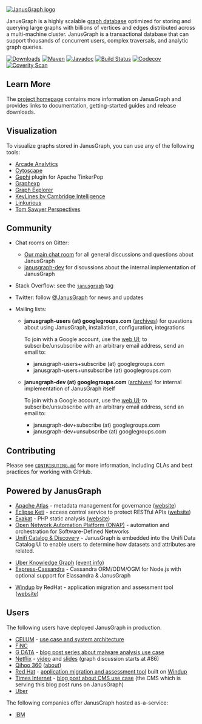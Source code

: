[![JanusGraph logo](janusgraph.png)](https://janusgraph.org/)

JanusGraph is a highly scalable [graph database](https://en.wikipedia.org/wiki/Graph_database)
optimized for storing and querying large graphs with billions of vertices and edges
distributed across a multi-machine cluster. JanusGraph is a transactional database that
can support thousands of concurrent users, complex traversals, and analytic graph queries.

[![Downloads][downloads-shield]][downloads-link]
[![Maven][maven-shield]][maven-link]
[![Javadoc][javadoc-shield]][javadoc-link]
[![Build Status][travis-shield]][travis-link]
[![Codecov][codecov-shield]][codecov-link]
[![Coverity Scan][coverity-shield]][coverity-link]

[travis-shield]: https://travis-ci.org/JanusGraph/janusgraph.svg?branch=master
[travis-link]: https://travis-ci.org/JanusGraph/janusgraph
[maven-shield]: https://img.shields.io/maven-central/v/org.janusgraph/janusgraph-core.svg
[maven-link]: https://search.maven.org/#search%7Cga%7C1%7Corg.janusgraph
[javadoc-shield]: https://javadoc.io/badge/org.janusgraph/janusgraph-core.svg?color=blue
[javadoc-link]: https://javadoc.io/doc/org.janusgraph/janusgraph-core
[downloads-shield]: https://img.shields.io/github/downloads/JanusGraph/janusgraph/total.svg
[downloads-link]: https://github.com/JanusGraph/janusgraph/releases
[codecov-shield]:https://codecov.io/gh/JanusGraph/janusgraph/branch/master/graph/badge.svg
[codecov-link]:https://codecov.io/gh/JanusGraph/janusgraph
[coverity-shield]: https://img.shields.io/coverity/scan/janusgraph-janusgraph.svg
[coverity-link]: https://scan.coverity.com/projects/janusgraph-janusgraph

## Learn More

The [project homepage](https://janusgraph.org) contains more information on JanusGraph and
provides links to documentation, getting-started guides and release downloads.

## Visualization

To visualize graphs stored in JanusGraph, you can use any of the following
tools:

* [Arcade Analytics](https://arcadeanalytics.com/usermanual/#arcade-analytics)
* [Cytoscape](http://www.cytoscape.org/)
* [Gephi](https://tinkerpop.apache.org/docs/current/reference/#gephi-plugin)
  plugin for Apache TinkerPop
* [Graphexp](https://github.com/bricaud/graphexp)
* [Graph Explorer](https://github.com/invanalabs/graph-explorer)
* [KeyLines by Cambridge Intelligence](https://cambridge-intelligence.com/visualizing-janusgraph-new-titandb-fork/)
* [Linkurious](https://doc.linkurio.us/ogma/latest/tutorials/janusgraph/)
* [Tom Sawyer Perspectives](https://www.tomsawyer.com/perspectives/)

## Community

* Chat rooms on Gitter:

  * [Our main chat room](https://gitter.im/JanusGraph/janusgraph) for all general discussions and questions about JanusGraph
  * [janusgraph-dev](https://gitter.im/janusgraph/janusgraph-dev) for discussions about the internal implementation of JanusGraph

* Stack Overflow: see the
  [`janusgraph`](https://stackoverflow.com/questions/tagged/janusgraph) tag

* Twitter: follow [@JanusGraph](https://twitter.com/JanusGraph) for news and
  updates

* Mailing lists:

  * **janusgraph-users (at) googlegroups.com**
    ([archives](https://groups.google.com/group/janusgraph-users))
    for questions about using JanusGraph, installation, configuration, integrations

    To join with a Google account, use the [web
    UI](https://groups.google.com/forum/#!forum/janusgraph-users/join); to
    subscribe/unsubscribe with an arbitrary email address, send an email to:

    * janusgraph-users+subscribe (at) googlegroups.com
    * janusgraph-users+unsubscribe (at) googlegroups.com

  * **janusgraph-dev (at) googlegroups.com**
    ([archives](https://groups.google.com/group/janusgraph-dev))
    for internal implementation of JanusGraph itself

    To join with a Google account, use the [web
    UI](https://groups.google.com/forum/#!forum/janusgraph-dev/join); to
    subscribe/unsubscribe with an arbitrary email address, send an email to:

    * janusgraph-dev+subscribe (at) googlegroups.com
    * janusgraph-dev+unsubscribe (at) googlegroups.com

## Contributing

Please see [`CONTRIBUTING.md`](CONTRIBUTING.md) for more information, including
CLAs and best practices for working with GitHub.

## Powered by JanusGraph

* [Apache Atlas](https://github.com/apache/atlas) - metadata management for governance ([website](https://atlas.apache.org/))
* [Eclipse Keti](https://github.com/eclipse/keti) - access control service to protect RESTful APIs ([website](https://projects.eclipse.org/projects/iot.keti))
* [Exakat](https://github.com/exakat/exakat) - PHP static analysis ([website](https://www.exakat.io/))
* [Open Network Automation Platform (ONAP)](https://www.onap.org/) - automation and orchestration for Software-Defined Networks
* [Unifi Catalog & Discovery](https://unifisoftware.com/product/data-catalog) - JanusGraph is embedded into the Unifi Data Catalog UI to enable users to determine how datasets and attributes are related.
- [Uber Knowledge Graph](https://www.youtube.com/watch?v=C01Gh0g01JE) ([event info](https://leap.ai/events/2017/08/06/uber_knowledge_graph))
- [Express-Cassandra](https://github.com/masumsoft/express-cassandra) - Cassandra ORM/ODM/OGM for Node.js with optional support for Elassandra & JanusGraph
* [Windup](https://github.com/windup/windup) by RedHat - application migration and assessment tool ([website](https://developers.redhat.com/products/rhamt/overview/))

## Users

The following users have deployed JanusGraph in production.

* [CELUM](https://www.celum.com/) - [use case and system architecture](https://www.celum.com/en/graph-driven-and-reactive-architecture)
* [FiNC](https://finc.com)
* [G DATA](https://gdatasoftware.com) - [blog post series about malware analysis use case](https://www.gdatasoftware.com/blog/2018/11/31203-malware-analysis-with-a-graph-database)
* [Netflix](https://www.netflix.com) -
  [video](https://youtu.be/KSmAdtMJYEo?t=1h2m17s) and
  [slides](https://www.slideshare.net/RoopaTangirala/polyglot-persistence-netflix-cde-meetup-90955706#86) (graph discussion starts at #86)
* [Qihoo 360](https://www.360.cn/) ([about](https://en.wikipedia.org/wiki/Qihoo_360))
* [Red Hat](https://www.redhat.com/) - [application migration and assessment tool](https://developers.redhat.com/products/rhamt/overview/) built on [Windup](https://github.com/windup/windup)
* [Times Internet](http://timesinternet.in) - [blog post about CMS use case](http://denmarkblog.timesinternet.in/blogs/graph/times-internet-is-using-janusgraph-as-main-database-in-cms-for-all-newsrooms/articleshow/63709837.cms) (the CMS which is serving this blog post runs on JanusGraph)
* [Uber](https://uber.com)

The following companies offer JanusGraph hosted as-a-service:

* [IBM](https://www.compose.com/databases/janusgraph)
